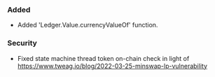 ### Added

- Added 'Ledger.Value.currencyValueOf' function.

### Security

- Fixed state machine thread token on-chain check in light of https://www.tweag.io/blog/2022-03-25-minswap-lp-vulnerability
